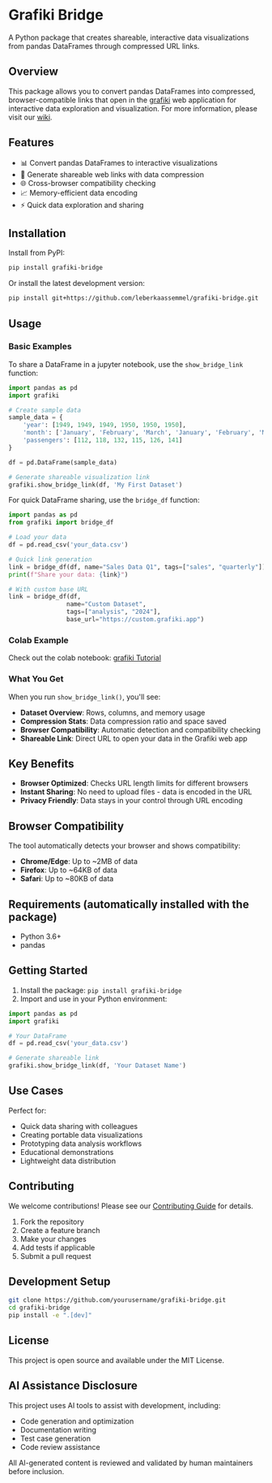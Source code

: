 # Grafiki Bridge

A Python package that creates shareable, interactive data visualizations from pandas DataFrames through compressed URL links.

## Overview

This package allows you to convert pandas DataFrames into compressed, browser-compatible links that open in the [grafiki](https://www.grafiki.app) web application for interactive data exploration and visualization. For more information, please visit our [wiki](https://www.docs.grafiki.app).

## Features

- 📊 Convert pandas DataFrames to interactive visualizations
- 🔗 Generate shareable web links with data compression
- 🌐 Cross-browser compatibility checking
- 📈 Memory-efficient data encoding
- ⚡ Quick data exploration and sharing

## Installation

Install from PyPI:

```bash
pip install grafiki-bridge
```

Or install the latest development version:

```bash
pip install git+https://github.com/leberkaassemmel/grafiki-bridge.git
```

## Usage

### Basic Examples

To share a DataFrame in a jupyter notebook, use the `show_bridge_link` function:

```python
import pandas as pd
import grafiki

# Create sample data
sample_data = {
    'year': [1949, 1949, 1949, 1950, 1950, 1950],
    'month': ['January', 'February', 'March', 'January', 'February', 'March'],
    'passengers': [112, 118, 132, 115, 126, 141]
}

df = pd.DataFrame(sample_data)

# Generate shareable visualization link
grafiki.show_bridge_link(df, 'My First Dataset')
```

For quick DataFrame sharing, use the `bridge_df` function:

```python
import pandas as pd
from grafiki import bridge_df

# Load your data
df = pd.read_csv('your_data.csv')

# Quick link generation
link = bridge_df(df, name="Sales Data Q1", tags=["sales", "quarterly"])
print(f"Share your data: {link}")

# With custom base URL
link = bridge_df(df, 
                name="Custom Dataset",
                tags=["analysis", "2024"],
                base_url="https://custom.grafiki.app")
```

### Colab Example

Check out the colab notebook: [grafiki Tutorial](https://colab.research.google.com/drive/1XJ5QJIEf1iOL4xG58ZAs3lbTaCh1w5SR?usp=sharing)

### What You Get

When you run `show_bridge_link()`, you'll see:

- **Dataset Overview**: Rows, columns, and memory usage
- **Compression Stats**: Data compression ratio and space saved
- **Browser Compatibility**: Automatic detection and compatibility checking
- **Shareable Link**: Direct URL to open your data in the Grafiki web app

## Key Benefits

- **Browser Optimized**: Checks URL length limits for different browsers
- **Instant Sharing**: No need to upload files - data is encoded in the URL
- **Privacy Friendly**: Data stays in your control through URL encoding

## Browser Compatibility

The tool automatically detects your browser and shows compatibility:

- **Chrome/Edge**: Up to ~2MB of data
- **Firefox**: Up to ~64KB of data  
- **Safari**: Up to ~80KB of data

## Requirements (automatically installed with the package)

- Python 3.6+
- pandas 

## Getting Started

1. Install the package: `pip install grafiki-bridge`
2. Import and use in your Python environment:

```python
import pandas as pd
import grafiki

# Your DataFrame
df = pd.read_csv('your_data.csv')

# Generate shareable link
grafiki.show_bridge_link(df, 'Your Dataset Name')
```

## Use Cases

Perfect for:
- Quick data sharing with colleagues
- Creating portable data visualizations
- Prototyping data analysis workflows
- Educational demonstrations
- Lightweight data distribution

## Contributing

We welcome contributions! Please see our [Contributing Guide](CONTRIBUTING.md) for details.

1. Fork the repository
2. Create a feature branch
3. Make your changes
4. Add tests if applicable
5. Submit a pull request

## Development Setup

```bash
git clone https://github.com/yourusername/grafiki-bridge.git
cd grafiki-bridge
pip install -e ".[dev]"
```

## License

This project is open source and available under the MIT License.

## AI Assistance Disclosure

This project uses AI tools to assist with development, including:
- Code generation and optimization
- Documentation writing
- Test case generation
- Code review assistance

All AI-generated content is reviewed and validated by human maintainers before inclusion.
